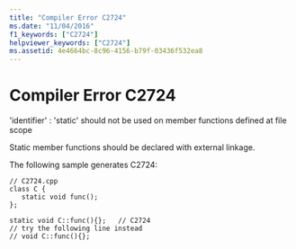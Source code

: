 ```yaml
---
title: "Compiler Error C2724"
ms.date: "11/04/2016"
f1_keywords: ["C2724"]
helpviewer_keywords: ["C2724"]
ms.assetid: 4e4664bc-8c96-4156-b79f-03436f532ea8
---
```

# Compiler Error C2724

'identifier' : 'static' should not be used on member functions defined at file scope

Static member functions should be declared with external linkage.

The following sample generates C2724:

```
// C2724.cpp
class C {
   static void func();
};

static void C::func(){};   // C2724
// try the following line instead
// void C::func(){};
```
